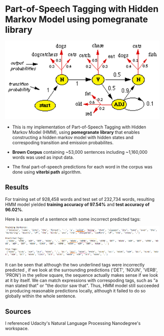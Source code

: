 # Part-of-Speech Tagging with Hidden Markov Model using pomegranate library

<p align="center"><img src="images/HMM.png" height = "256"></p>

* This is my implementation of Part-of-Speech Tagging with Hidden Markov Model (HMM), using **pomegranate library** that enables constructing a hidden markov model with hidden states and correspoding transition and emission probabilites. 

* **Brown Corpus** containing ~53,000 sentences including ~1,160,000 words was used as input data. 
* The final part-of-speech predictions for each word in the corpus was done using **viterbi path** algorithm.



## Results

For training set of 928,458 words and test set of 232,734 words, resulting HMM model yielded **training accuracy of 97.54%** and **test accuracy of 96.02%**.


Here is a sample of a sentence with some incorrect predicted tags:


<img src="images/result.png">

It can be seen that although the two underlined tags were incorrectly predicted , if we look at the surrounding predictions ('DET', 'NOUN', 'VERB', 'PRON')
in the yellow square, the sequence actually makes sense if we look at it by itself. We can match expressions with correspoding tags, 
such as "a man stated that" or "the doctor saw that". Thus, HMM model still succeeded in producing reasonable predictions locally, although it failed to do so
globally within the whole sentence. 


## Sources

I referenced Udacity's Natural Language Processing Nanodegree's workspace.

